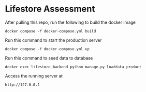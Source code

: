 # Lifestore Assessment


After pulling this repo, run the following to build the docker image
```
docker compose -f docker-compose.yml build
```

Run this command to start the production server
```
docker compose -f docker-compose.yml up
```

Run this command to seed data to database
```
docker exec lifestore_backend python manage.py loaddata product
```

Access the running server at
```
http://127.0.0.1
```